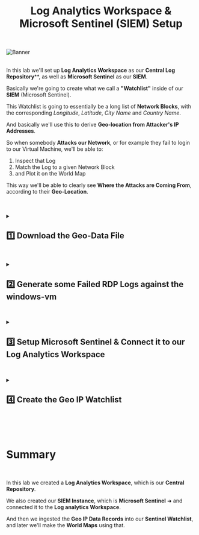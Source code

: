 <br>

<h1 align="center">Log Analytics Workspace & Microsoft Sentinel (SIEM) Setup</h1>

<br>


![Banner](https://github.com/user-attachments/assets/791fb67a-24a8-4d21-890e-6bff45ac9892)
<br />
<br />

In this lab we'll set up **Log Analytics Workspace** as our **Central Log Repository****, as well as **Microsoft Sentinel** as our **SIEM**.

Basically we're going to create what we call a **"Watchlist"** inside of our **SIEM** (Microsoft Sentinel).

This Watchlist is going to essentially be a long list of **Network Blocks**, with the corresponding *Longitude*, *Latitude*, *City Name* and *Country Name*.

And basically we'll use this to derive **Geo-location from Attacker's IP Addresses**.

So when somebody **Attacks our Network**, or for example they fail to login to our Virtual Machine, we'll be able to:
1. Inspect that Log
2. Match the Log to a given Network Block
3. and Plot it on the World Map

This way we'll be able to clearly see **Where the Attacks are Coming From**, according to their **Geo-Location**.

<br>

<br>

<details close> 
<summary> <h2> 1️⃣ Download the Geo-Data File</h2> </summary>
<br>

The first thing we're going to do is **[Download this Geo-Data CSV file](https://github.com/joshmadakor1/Cyber-Course-v2/blob/main/Sentinel-Maps(JSON)/geoip-summarized.csv 
)** onto our Desktop.

It will open up a new tab, and you can **Download the Raw File**:

![azure portal](https://github.com/user-attachments/assets/4032bf0f-95dd-4edd-a1a2-c714da69ba61)

<br>

  </details>

<h2></h2>

<details close> 
<summary> <h2>2️⃣ Generate some Failed RDP Logs against the windows-vm</h2> </summary>
<br>

> Then we're going to **Create a Log Analytics WorkSpace** ➜ our **Central Log Repository**
> 
> This will be our **Centralized Repository** for **Collecting, Storing & Analyzing Log Data** from various **Azure Resources and Services**.

<br>

We'll go back to the **Azure Portal** > search for **"Log Analytics WorkSpace"**:

![azure portal](https://github.com/user-attachments/assets/4032bf0f-95dd-4edd-a1a2-c714da69ba61)

We'll click **"Create log analytics workspace"** and input the following details:
- Resource group: ```RG-Cyber-Lab```
- Name: ```LAW-Cyber-Lab-01``` ➜ ⚠️ it has to be globally unique
- Region: ```East US 2``` ➜ put it in the **Same Region** as the other resources from our environment

We can then just click **"Review + Create"**:

![azure portal](https://github.com/user-attachments/assets/4032bf0f-95dd-4edd-a1a2-c714da69ba61)

✅ Our **Log Analytics Workspace** is now created.

<br>

  </details>

<h2></h2>

<details close> 
<summary> <h2>3️⃣ Setup Microsoft Sentinel & Connect it to our Log Analytics Workspace</h2> </summary>
<br>

> So after creating our **Log Analytics Workspace**, we're going to attach our **Sentinel** instance to it.
> 
> And then ultimately we'll be able to **Query Logs** and **Plot them on a Map**.
<br>

Go back to the Azure Portal > search for **"Microsoft Sentinel"**:

![azure portal](https://github.com/user-attachments/assets/4032bf0f-95dd-4edd-a1a2-c714da69ba61)

Click **"Create Microsoft Sentinel"**:

![azure portal](https://github.com/user-attachments/assets/4032bf0f-95dd-4edd-a1a2-c714da69ba61)

This next step is when we Add the Log Analytics Workspace we just made to our Microsoft Sentinel instance:

- We'll click on our **Workspace** > and click **"Add"**:

![azure portal](https://github.com/user-attachments/assets/4032bf0f-95dd-4edd-a1a2-c714da69ba61)

✅ We just made the connection between the **Microsoft Sentinel** and the **Log Analytics Workspace**.

<br>

  </details>

<h2></h2>

<details close> 
<summary> <h2>4️⃣ Create the Geo IP Watchlist</h2> </summary>
<br>

> Once Sentinel is setup ➜ we'll go into Sentinel and we're going to create what's called a Watchlist.
> 
> The Watchlist is going to be comprised of that Geo Data from the file we downloaded earlier.
>
> Then later we'll use the Geo Data to Plot Attacker's IP Addresses on a Map.

<br>

First we'll through the Azure Portal to **Microsoft Sentinel** > and click on our Sentinel Instance connected to the LAW: ```LAW-Cyber-Lab-01```

![azure portal](https://github.com/user-attachments/assets/4032bf0f-95dd-4edd-a1a2-c714da69ba61)

Then we'll go to **"Watchlists"** on the left ➜ and we're going to **Create a New Watchlist**

![azure portal](https://github.com/user-attachments/assets/4032bf0f-95dd-4edd-a1a2-c714da69ba61)

Now for the Geo IP Watchlist we'll use this details:
- **General Tab**:
  - Name & Alias: ```geoip```

![azure portal](https://github.com/user-attachments/assets/4032bf0f-95dd-4edd-a1a2-c714da69ba61)

- **Source Tab**:
  - Source type: ```Local file```
  - File type: ```CSV file with a header (.csv)```
  - Number of lines before row with headings: ```0```
  - Upload file ➜ We're going to browse for the file that we downloaded to our Desktop earlier:
    - ```geoip-summarized.csv```

<br>

⚠️ You should be able to see a "valid-looking preview" of the Geo IP File on the right

<br>

- Still inside the **Source Tab**:
  - Search Key: ```network```

💡 The ***Search Key Column*** is what we're going to use to match the Attacker's IP Addresses to different Network Blocks.

<br>

Click **"Review + Create"** to **Create the ```geoip``` Watchlist**

![azure portal](https://github.com/user-attachments/assets/4032bf0f-95dd-4edd-a1a2-c714da69ba61)

This should take a while:

- Allow time for these files to “upload” from your computer into Sentinel / Log Analytics Workspace.

⚠️ There are about 26k rows/records

![azure portal](https://github.com/user-attachments/assets/4032bf0f-95dd-4edd-a1a2-c714da69ba61)

<h2></h2>

<br>

While the Geo IP CSV File is being "uploaded", we can actually start quering the Watchlist inside of Log Analytics.

Copy this syntax : ```_GetWatchlist("geoip")```

We'll open the **Log Analytics Workspace** we just created ➜ our Central Log Repository:

![azure portal](https://github.com/user-attachments/assets/4032bf0f-95dd-4edd-a1a2-c714da69ba61)

And now we'll see some of the records inside ➜ click on **"Logs"**

![azure portal](https://github.com/user-attachments/assets/4032bf0f-95dd-4edd-a1a2-c714da69ba61)

<br>

>   <details close> 
>   
> **<summary> 💡 Note</summary>**
> 
> There's not really anything in here yet ➜ because we haven't sent anything here yet.
> 
> But when we ingest the Watchlist into Sentinel ➜ Sentinel makes use of the LAW and stores the Watchlist in there.
> 
> And just to clarify: ```_GetWatchlist("geoip")``` is the syntax we use to query the Watchlist
> 
>   </details>

<br>

Now if we run the Query ➜ once it starts ingesting ➜ a few records should come out here:

![azure portal](https://github.com/user-attachments/assets/4032bf0f-95dd-4edd-a1a2-c714da69ba61)

✅ So we were able to Query it and see a few  different records inside

<br>

<h2></h2>

<br>

So after waiting a bit  ➜ if we go back to the **Watchlist** ➜ we can see that all the 26k records were successfully uploaded as **Watchlist Items** ✅

![azure portal](https://github.com/user-attachments/assets/4032bf0f-95dd-4edd-a1a2-c714da69ba61)

Now go back to **Log Analytics Workspace** > go to **"Logs"** again > and **Run this Query**:

```commandline
_GetWatchlist("geoip")
| count
```
<br>

![azure portal](https://github.com/user-attachments/assets/4032bf0f-95dd-4edd-a1a2-c714da69ba61)

✅ We can see 26k+ records were "counted" as being part of the Watchlist

<br>

<h2></h2>

  </details>

<br>

<br>

<br>

# Summary

<br>

In this lab we created a **Log Analytics Workspace**, which is our **Central Repository**.

We also created our **SIEM Instance**, which is **Microsoft Sentinel** ➜ and connected it to the **Log analytics Workspace**.

And then we ingested the **Geo IP Data Records** into our **Sentinel Watchlist**, and later we'll make the **World Maps** using that.


<br />

<br />  

<br /> 

<br />

<br />  

<br /> 
 
